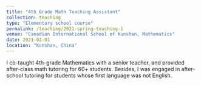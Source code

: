 ```yaml
---
title: "4th Grade Math Teaching Assistant"
collection: teaching
type: "Elementary school course"
permalink: /teaching/2021-spring-teaching-1
venue: "Canadian International School of Kunshan, Mathematics"
date: 2021-02-01
location: "Kunshan, China"
---
```





I co-taught 4th-grade Mathematics with a senior teacher, and provided after-class math tutoring for 60+ students. Besides, I was engaged in after-school tutoring for students whose first language was not English.
